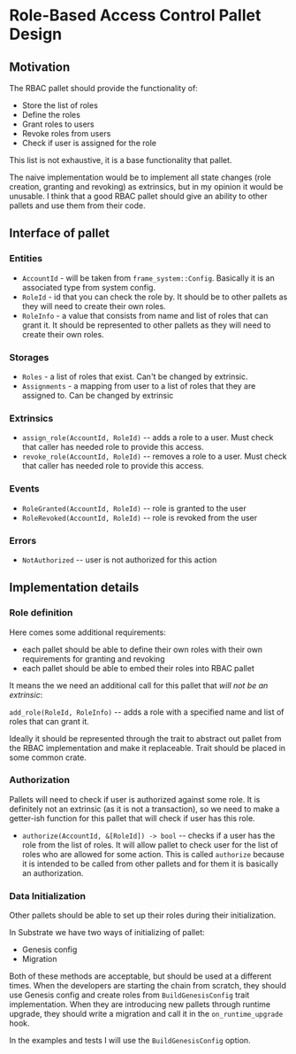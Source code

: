 # Role-Based Access Control Pallet Design

## Motivation

The RBAC pallet should provide the functionality of:

* Store the list of roles
* Define the roles
* Grant roles to users
* Revoke roles from users
* Check if user is assigned for the role

This list is not exhaustive, it is a base functionality that pallet.

The naive implementation would be to implement all state changes (role creation, granting and revoking) as extrinsics, but in my opinion it would be unusable. I think that a good RBAC pallet should give an ability to other pallets and use them from their code.

## Interface of pallet

### Entities

* `AccountId` - will be taken from `frame_system::Config`. Basically it is an associated type from system config.
* `RoleId` - id that you can check the role by. It should be to other pallets as they will need to create their own roles.
* `RoleInfo` - a value that consists from name and list of roles that can grant it. It should be represented to other pallets as they will need to create their own roles. 

### Storages

* `Roles` - a list of roles that exist. Can't be changed by extrinsic.
* `Assignments` - a mapping from user to a list of roles that they are assigned to. Can be changed by extrinsic

### Extrinsics

* `assign_role(AccountId, RoleId)` -- adds a role to a user. Must check that caller has needed role to provide this access.
* `revoke_role(AccountId, RoleId)` -- removes a role to a user. Must check that caller has needed role to provide this access.

### Events

* `RoleGranted(AccountId, RoleId)` -- role is granted to the user
* `RoleRevoked(AccountId, RoleId)` -- role is revoked from the user

### Errors

* `NotAuthorized` -- user is not authorized for this action

## Implementation details

### Role definition

Here comes some additional requirements:

* each pallet should be able to define their own roles with their own requirements for granting and revoking
* each pallet should be able to embed their roles into RBAC pallet

It means the we need an additional call for this pallet that *will not be an extrinsic*:

`add_role(RoleId, RoleInfo)` -- adds a role with a specified name and list of roles that can grant it.

Ideally it should be represented through the trait to abstract out pallet from the RBAC implementation and make it replaceable. Trait should be placed in some common crate. 

### Authorization

Pallets will need to check if user is authorized against some role. It is definitely not an extrinsic (as it is not a transaction), so we need to make a getter-ish function for this pallet that will check if user has this role.

* `authorize(AccountId, &[RoleId]) -> bool` -- checks if a user has the role from the list of roles. It will allow pallet to check user for the list of roles who are allowed for some action. This is called `authorize` because it is intended to be called from other pallets and for them it is basically an authorization.


### Data Initialization

Other pallets should be able to set up their roles during their initialization.

In Substrate we have two ways of initializing of pallet:

* Genesis config
* Migration

Both of these methods are acceptable, but should be used at a different times. When the developers are starting the chain from scratch, they should use Genesis config and create roles from `BuildGenesisConfig` trait implementation.
When they are introducing new pallets through runtime upgrade, they should write a migration and call it in the `on_runtime_upgrade` hook.

In the examples and tests I will use the `BuildGenesisConfig` option.